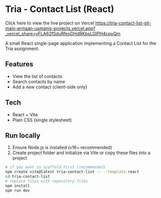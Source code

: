 # Tria - Contact List (React)

Click here to view the live project on Vercel
https://tria-contact-list-git-main-armaan-usmanis-projects.vercel.app?_vercel_share=yFLA62fSduRfexDHdRKbsLGIPH4cpvQm

A small React single-page application implementing a Contact List for the Tria assignment.

## Features
- View the list of contacts
- Search contacts by name
- Add a new contact (client-side only)

## Tech
- React + Vite
- Plain CSS (single stylesheet)

## Run locally
1. Ensure Node.js is installed (v16+ recommended)
2. Create project folder and initialize via Vite or copy these files into a project

```bash
# if you want to scaffold first (recommended)
npm create vite@latest tria-contact-list -- --template react
cd tria-contact-list
# replace files with repository files
npm install
npm run dev

